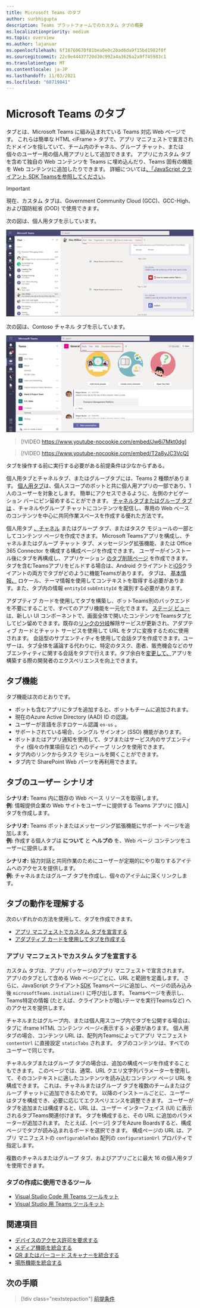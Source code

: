 ```yaml
---
title: Microsoft Teams のタブ
author: surbhigupta
description: Teams プラットフォームでのカスタム タブの概要
ms.localizationpriority: medium
ms.topic: overview
ms.author: lajanuar
ms.openlocfilehash: 6f18760670f81bea0e0c2bad6da9f15bd1982f0f
ms.sourcegitcommit: 22c9e44437720d30c992a4a3626a2a9f745983c1
ms.translationtype: MT
ms.contentlocale: ja-JP
ms.lasthandoff: 11/03/2021
ms.locfileid: "60719841"
---
```

# <a name="microsoft-teams-tabs"></a>Microsoft Teams のタブ

タブとは、Microsoft Teams に組み込まれている Teams 対応 Web ページです。 これらは簡単な HTML <iFrame \> タブで、アプリ マニフェストで宣言されたドメインを指していて、チーム内のチャネル、グループ チャット、または個々のユーザー用の個人用アプリとして追加できます。 アプリにカスタム タブを含めて独自の Web コンテンツを Teams に埋め込んだり、Teams 固有の機能を Web コンテンツに追加したりできます。 詳細については[、「JavaScript クライアント SDK Teamsを参照してください](/javascript/api/overview/msteams-client)。

> [!IMPORTANT]
> 現在、カスタム タブは、Government Community Cloud (GCC)、GCC-High、および国防総省 (DOD) で使用できます。

次の図は、個人用タブを示しています。

![[個人] タブ](../assets/images/tabs/personaltab.png)

次の図は、Contoso チャネル タブを示しています。

![チャネルまたはグループのタブ](../assets/images/tabs/tabs.png)

> [!VIDEO https://www.youtube-nocookie.com/embed/Jw6i7Mkt0dg]


> [!VIDEO https://www.youtube-nocookie.com/embed/T2a8yJC3VcQ]

タブを操作する前に実行する必要がある前提条件は少なからずある。

個人用タブとチャネルタブ、またはグループタブには、Teams 2 種類があります。 [個人用タブ](~/tabs/how-to/create-personal-tab.md)は、個人スコープのボットと共に個人用アプリの一部であり、1 人のユーザーを対象とします。 簡単にアクセスできるように、左側のナビゲーション バーにピン留めすることができます。 [チャネルタブまたはグループ タブは](~/tabs/how-to/create-channel-group-tab.md) 、チャネルやグループ チャットにコンテンツを配信し、専用の Web ベースのコンテンツを中心に共同作業スペースを作成する優れた方法です。

個人用タブ [、チャネル](~/tabs/how-to/create-tab-pages/content-page.md) またはグループ タブ、またはタスク モジュールの一部としてコンテンツ ページを作成できます。 Microsoft Teams[](~/tabs/how-to/create-tab-pages/configuration-page.md)アプリを構成し、チャネルまたはグループ チャット タブ、メッセージング拡張機能、または Office 365 Connector を構成する構成ページを作成できます。 ユーザーがインストール後にタブを再構成し、アプリケーション [のタブ削除ページ](~/tabs/how-to/create-tab-pages/removal-page.md) を作成できます。 タブを含むTeamsアプリをビルドする場合は、Android クライアントと[iOS](~/tabs/design/tabs-mobile.md)クライアントの両方でタブがどのように機能Teamsがあります。 タブは、 [基本情報、](~/tabs/how-to/access-teams-context.md) ロケール、テーマ情報を使用してコンテキストを取得する必要があります。また、タブ内の情報 `entityId` `subEntityId` を識別する必要があります。

アダプティブ カードを使用してタブを構築し、ボットTeams別のバックエンドを不要にすることで、すべてのアプリ機能を一元化できます。 [ステージ ビュー](~/tabs/tabs-link-unfurling.md)は、新しい UI コンポーネントで、画面全体で開いたコンテンツをTeamsタブとしてピン留めできます。既存の[リンクの分岐](~/tabs/tabs-link-unfurling.md)解除サービスが更新され、アダプティブ カードとチャット サービスを使用して URL をタブに変換するために使用されます。 会話型[](~/tabs/how-to/conversational-tabs.md)のサブエンティティを使用して会話タブを作成できます。ユーザーは、タブ全体を議論する代わりに、特定のタスク、患者、販売機会などのサブエンティティに関する会話をタブで行えます。タブ余白を[変更して、](~/resources/removing-tab-margins.md)アプリを構築する際の開発者のエクスペリエンスを向上できます。

## <a name="tab-features"></a>タブ機能

タブ機能は次のとおりです。

* ボットも含むアプリにタブを追加すると、ボットもチームに追加されます。
* 現在のAzure Active Directory (AAD) ID の認識。
* ユーザーが言語を示すロケール認識 `en-us` 。
* サポートされている場合、シングル サインオン (SSO) 機能があります。
* ボットまたはアプリ通知を使用して、タブまたはサービス内のサブエンティティ (個々の作業項目など) へのディープ リンクを使用できます。
* タブ内のリンクからタスク モジュールを開くことができます。
* タブ内で SharePoint Web パーツを再利用できます。

## <a name="tabs-user-scenarios"></a>タブのユーザー シナリオ

**シナリオ:** Teams 内に既存の Web ベース リソースを取得します。 \
**例:** 情報提供企業の Web サイトをユーザーに提供する Teams アプリに [個人] タブを作成します。

**シナリオ:** Teams ボットまたはメッセージング拡張機能にサポート ページを追加します。 \
**例:** 作成する個人タブは **について** と **ヘルプの** を、Web ページ コンテンツをユーザーに提供します。

**シナリオ:** 協力対話と共同作業のためにユーザーが定期的にやり取りするアイテムへのアクセスを提供します。 \
**例:** チャネルまたはグループ タブを作成し、個々のアイテムに深くリンクします。

## <a name="understand-how-tabs-work"></a>タブの動作を理解する

次のいずれかの方法を使用して、タブを作成できます。

* [アプリ マニフェストでカスタム タブを宣言する](#declare-custom-tab-in-app-manifest)
* [アダプティブ カードを使用してタブを作成する](~/tabs/how-to/build-adaptive-card-tabs.md)

### <a name="declare-custom-tab-in-app-manifest"></a>アプリ マニフェストでカスタム タブを宣言する

カスタム タブは、アプリ パッケージのアプリ マニフェストで宣言されます。 アプリのタブとして含める Web ページごとに、URL と範囲を定義します。 さらに、JavaScript クライアント[SDK](/javascript/api/overview/msteams-client) Teamsページに追加し、ページの読み込み後 `microsoftTeams.initialize()` に呼び出します。 Teamsページを表示し、Teams特定の情報 (たとえば、クライアントが暗いテーマを実行Teamsなど) へのアクセスを提供します。

チャネルまたはグループ内、または個人用スコープ内でタブを公開する場合は、タブに iframe HTML コンテンツ ページ<表示する \> 必要があります。 [](~/tabs/how-to/create-tab-pages/content-page.md)個人用タブの場合、コンテンツ URL は、配列内Teamsによってアプリ マニフェスト `contentUrl` に直接設定 `staticTabs` されます。 タブのコンテンツは、すべてのユーザーで同じです。

チャネルタブまたはグループ タブの場合は、追加の構成ページを作成することもできます。 このページでは、通常、URL クエリ文字列パラメーターを使用して、そのコンテキストに適したコンテンツを読み込むコンテンツ ページ URL を構成できます。 これは、チャネルまたはグループ タブを複数のチームまたはグループ チャットに追加できるためです。 以降のインストールごとに、ユーザーはタブを構成でき、必要に応じてエクスペリエンスを調整できます。 ユーザーがタブを追加または構成すると、URL は、ユーザー インターフェイス (UI) に表示されるタブTeams関連付けます。 タブを構成すると、その URL に追加のパラメーターが追加されます。 たとえば、[ページ] タブをAzure Boardsすると、構成ページでタブが読み込まれるボードを選択できます。 構成ページの URL は、アプリ マニフェストの `configurableTabs` 配列の `configurationUrl` プロパティで指定します。

複数のチャネルまたはグループ タブ、およびアプリごとに最大 16 の個人用タブを使用できます。

### <a name="tools-you-can-use-to-build-tabs"></a>タブの作成に使用できるツール
* [Visual Studio Code 用 Teams ツールキット](../toolkit/visual-studio-code-overview.md)
* [Visual Studio 用 Teams ツールキット](../toolkit/visual-studio-overview.md)

## <a name="see-also"></a>関連項目

* [デバイスのアクセス許可を要求する](../concepts/device-capabilities/native-device-permissions.md)
* [メディア機能を統合する](../concepts/device-capabilities/mobile-camera-image-permissions.md)
* [QR またはバーコード スキャナーを統合する](../concepts/device-capabilities/qr-barcode-scanner-capability.md)
* [場所機能を統合する](../concepts/device-capabilities/location-capability.md)

## <a name="next-step"></a>次の手順

> [!div class="nextstepaction"]
> [前提条件](~/tabs/how-to/tab-requirements.md)
